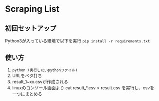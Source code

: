# Scraping List
## 初回セットアップ
Python3が入っている環境で以下を実行
`pip install -r requirements.txt`

## 使い方
1. `python (実行したいpythonファイル)`
2. URLをベタ打ち
3. result_1~xx.csvが作成される
4. linuxのコンソール画面より cat result_*.csv > result.csv を実行し、csvを一つにまとめる

